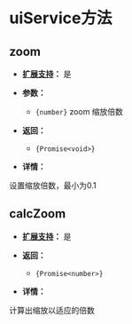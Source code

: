 # uiService方法

## zoom

- **[扩展支持](../../guide/editor-expand#行为扩展)：** 是

- **参数：**

  - `{number}` zoom 缩放倍数

- **返回：**

  - `{Promise<void>}`

- **详情：**

设置缩放倍数，最小为0.1

## calcZoom

- **[扩展支持](../../guide/editor-expand#行为扩展)：** 是

- **返回：**

  - `{Promise<number>}`

- **详情：**

计算出缩放以适应的倍数

